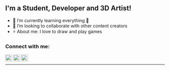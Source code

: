 ## I'm a Student, Developer and 3D Artist!
- 🌱 I’m currently learning everything 🤣
- 👯 I’m looking to collaborate with other content creators
- ⚡ About me: I love to draw and play games

### Connect with me:

[<img align="left" alt="Go_Matthews | Twitter" width="22px" src="https://cdn.jsdelivr.net/npm/simple-icons@v3/icons/twitter.svg" />][twitter]
[<img align="left" alt="matthews-gonçalves | LinkedIn" width="22px" src="https://cdn.jsdelivr.net/npm/simple-icons@v3/icons/linkedin.svg" />][linkedin]
[<img align="left" alt="matthssg | Instagram" width="22px" src="https://cdn.jsdelivr.net/npm/simple-icons@v3/icons/instagram.svg" />][instagram]

<br />



---


[twitter]: https://twitter.com/Go_Matthews
[youtube]: https://youtube.com/codeSTACKr
[instagram]: https://instagram.com/matthssg
[linkedin]: https://linkedin.com/in/matthews-gonçalves
